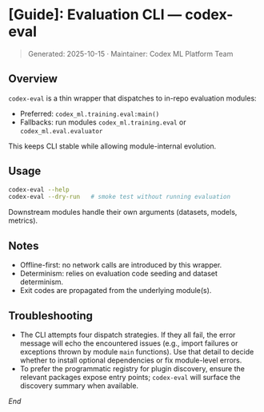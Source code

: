 # [Guide]: Evaluation CLI — codex-eval
> Generated: 2025-10-15 · Maintainer: Codex ML Platform Team


## Overview
`codex-eval` is a thin wrapper that dispatches to in-repo evaluation modules:
- Preferred: `codex_ml.training.eval:main()`
- Fallbacks: run modules `codex_ml.training.eval` or `codex_ml.eval.evaluator`

This keeps CLI stable while allowing module-internal evolution.

## Usage
```bash
codex-eval --help
codex-eval --dry-run   # smoke test without running evaluation
```

Downstream modules handle their own arguments (datasets, models, metrics).

## Notes
- Offline-first: no network calls are introduced by this wrapper.
- Determinism: relies on evaluation code seeding and dataset determinism.
- Exit codes are propagated from the underlying module(s).

## Troubleshooting
- The CLI attempts four dispatch strategies. If they all fail, the error message will
  echo the encountered issues (e.g., import failures or exceptions thrown by module `main`
  functions). Use that detail to decide whether to install optional dependencies or fix
  module-level errors.
- To prefer the programmatic registry for plugin discovery, ensure the relevant
  packages expose entry points; `codex-eval` will surface the discovery summary when
  available.

*End*
